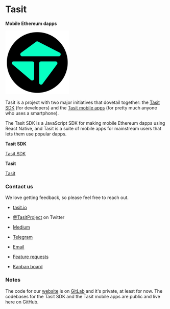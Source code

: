 # Tasit

**Mobile Ethereum dapps**

<div align="left">
  <img src="/images/TasitLogoFromSvgTransparentAndOpaqueColor1024x1024.png" width="200" />
</div>

Tasit is a project with two major initiatives that dovetail together: the [Tasit SDK](https://github.com/tasitlabs/tasitsdk) (for developers) and the [Tasit mobile apps](https://github.com/tasitlabs/tasit) (for pretty much anyone who uses a smartphone).

The Tasit SDK is a JavaScript SDK for making mobile Ethereum dapps using React Native, and Tasit is a suite of mobile apps for mainstream users that lets them use popular dapps.

**Tasit SDK**

[Tasit SDK](https://github.com/tasitlabs/tasitsdk)

**Tasit**

[Tasit](https://github.com/tasitlabs/tasit)

### Contact us

We love getting feedback, so please feel free to reach out.

- [tasit.io](https://tasit.io/)

- [@TasitProject](https://twitter.com/TasitProject) on Twitter

- [Medium](https://medium.com/tasit)

- [Telegram](https://t.me/tasitlabs)

- [Email](mailto:founders@tasit.io)

- [Feature requests](http://feedback.tasit.io/feature-requests)

- [Kanban board](https://github.com/orgs/tasitlabs/projects/1)

### Notes

The code for our [website](https://tasit.io) is on [GitLab](https://gitlab.com/tasit) and it's private, at least for now. The codebases for the Tasit SDK and the Tasit mobile apps are public and live here on GitHub.
